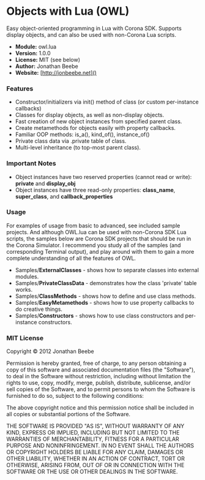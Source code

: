 Objects with Lua (OWL)
======================

Easy object-oriented programming in Lua with Corona SDK. Supports display objects, and can also be used with non-Corona Lua scripts.

* **Module:** owl.lua
* **Version:** 1.0.0
* **License:** MIT (see below)
* **Author:** Jonathan Beebe
* **Website:** [http://jonbeebe.net]()


### Features

* Constructor/initializers via init() method of class (or custom per-instance callbacks)
* Classes for display objects, as well as non-display objects.
* Fast creation of new object instances from specified parent class.
* Create metamethods for objects easily with property callbacks.
* Familiar OOP methods: is_a(), kind_of(), instance_of()
* Private class data via .private table of class.
* Multi-level inheritance (to top-most parent class).


### Important Notes

* Object instances have two reserved properties (cannot read or write): **private** and **display_obj**
* Object instances have three read-only properties: **class_name**, **super_class**, and **callback_properties**


### Usage

For examples of usage from basic to advanced, see included sample projects. And although OWL.lua can be used with non-Corona SDK Lua scripts, the samples below are Corona SDK projects that should be run in the Corona Simulator. I recommend you study all of the samples (and corresponding Terminal output), and play around with them to gain a more complete understanding of all the features of OWL.

* Samples/**ExternalClasses** - shows how to separate classes into external modules.
* Samples/**PrivateClassData** - demonstrates how the class 'private' table works.
* Samples/**ClassMethods** - shows how to define and use class methods.
* Samples/**EasyMetamethods** - shows how to use property callbacks to do creative things.
* Samples/**Constructors** - shows how to use class constructors and per-instance constructors.


### MIT License

Copyright &copy; 2012 Jonathan Beebe

Permission is hereby granted, free of charge, to any person obtaining a copy of this software and associated documentation files (the "Software"), to deal in the Software without restriction, including without limitation the rights to use, copy, modify, merge, publish, distribute, sublicense, and/or sell copies of the Software, and to permit persons to whom the Software is furnished to do so, subject to the following conditions:

The above copyright notice and this permission notice shall be included in all copies or substantial portions of the Software.

THE SOFTWARE IS PROVIDED "AS IS", WITHOUT WARRANTY OF ANY KIND, EXPRESS OR IMPLIED, INCLUDING BUT NOT LIMITED TO THE WARRANTIES OF MERCHANTABILITY, FITNESS FOR A PARTICULAR PURPOSE AND NONINFRINGEMENT. IN NO EVENT SHALL THE AUTHORS OR COPYRIGHT HOLDERS BE LIABLE FOR ANY CLAIM, DAMAGES OR OTHER LIABILITY, WHETHER IN AN ACTION OF CONTRACT, TORT OR OTHERWISE, ARISING FROM, OUT OF OR IN CONNECTION WITH THE SOFTWARE OR THE USE OR OTHER DEALINGS IN THE SOFTWARE.